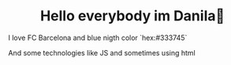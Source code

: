 <h1 style='text-align:center'>Hello everybody im Danila👏</h1>

<p>I love FC Barcelona and blue nigth color `hex:#333745`</p>
And some technologies like JS and sometimes using html
